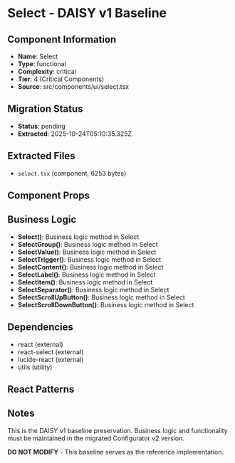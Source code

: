 # Select - DAISY v1 Baseline

## Component Information

- **Name**: Select
- **Type**: functional
- **Complexity**: critical
- **Tier**: 4 (Critical Components)
- **Source**: src/components/ui/select.tsx

## Migration Status

- **Status**: pending
- **Extracted**: 2025-10-24T05:10:35.325Z

## Extracted Files

- `select.tsx` (component, 6253 bytes)

## Component Props



## Business Logic

- **Select()**: Business logic method in Select
- **SelectGroup()**: Business logic method in Select
- **SelectValue()**: Business logic method in Select
- **SelectTrigger()**: Business logic method in Select
- **SelectContent()**: Business logic method in Select
- **SelectLabel()**: Business logic method in Select
- **SelectItem()**: Business logic method in Select
- **SelectSeparator()**: Business logic method in Select
- **SelectScrollUpButton()**: Business logic method in Select
- **SelectScrollDownButton()**: Business logic method in Select

## Dependencies

- react (external)
- react-select (external)
- lucide-react (external)
- utils (utility)

## React Patterns



## Notes

This is the DAISY v1 baseline preservation. Business logic and functionality
must be maintained in the migrated Configurator v2 version.

**DO NOT MODIFY** - This baseline serves as the reference implementation.
